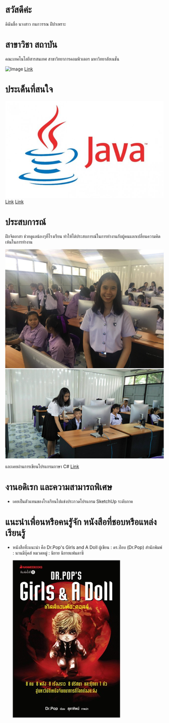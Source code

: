 # สวัสดีค่ะ 
ดิฉันชื่อ นางสาว กนกวรรณ ฝีปาเพราะ
# สาขาวิชา สถาบัน
คณะเทคโนโลยีสารสนเทศ สาขาวิทยาการคอมพิวเตอร มหาวิทยาลัยเนชั่น

![Image](https://raw.githubusercontent.com/thaiall/programming-page/master/Nation_University_Logo.png)
[Link](http://www.nation.ac.th/)

# ประเด็นที่สนใจ

![Image](https://raw.githubusercontent.com/kanokwanfpp/One/master/java-logo.jpg)
[Link](http://marcuscode.com/lang/java)
[Link](https://www.krui3.com/content/knowledge-of-java/)

# ประสบการณ์
ฝึกจิตอาสา ช่วยดูแลน้องๆที่โรงเรียน ทำให้ได้ประสบการณ์ในการทำงานกับผู้คนแลกเปลี่ยนความคิดเห้นในการทำงาน

![Image](https://raw.githubusercontent.com/kanokwanfpp/One/master/40307336_1970659179661901_8958254842522894336_n.jpg)
![Image](https://raw.githubusercontent.com/kanokwanfpp/One/master/13468.jpg)

และเคยผ่านการเขียนโปรแกรมภาษา C#
[Link](https://github.com/kanokwanfpp/One/blob/master/C-1.docx)

# งานอดิเรก และความสามารถพิเศษ
- เคยเป็นตัวแทนของโรงเรียนไปแข่งประกวดโปรแกรม SketchUp ระดับภาค 


# แนะนำเพื่อนหรือคนรูัจัก หนังสือที่ชอบหรือแหล่งเรียนรู้
- หนังสือที่ะแนะนำ คือ Dr.Pop's Girls and A Doll
  ผู้เขียน : ดร.ป๊อบ (Dr.Pop)
  สำนักพิมพ์ : นานมีบุ๊คส์
  หมวดหมู่ : นิยาย  นิยายแฟนตาซี
  
  ![Image](https://raw.githubusercontent.com/kanokwanfpp/One/master/9786160406722_3.jpg)
